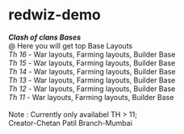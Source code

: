 # redwiz-demo
<b><i>Clash of clans Bases</i></b>
<br>
@ Here you will get top Base Layouts <br>
_Th 16_ - War layouts, Farming layouts, Builder Base<br>
_Th 15_ - War layouts, Farming layouts, Builder Base<br>
_Th 14_ - War layouts, Farming layouts, Builder Base<br>
_Th 13_ - War layouts, Farming layouts, Builder Base<br>
_Th 12_ - War layouts, Farming layouts, Builder Base<br>
_Th 11_ - War layouts, Farming layouts, Builder Base<br>
<br>
Note : Currently only availabel TH > 11;<br>
Creator-Chetan Patil
Branch-Mumbai